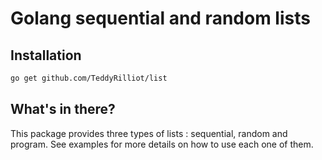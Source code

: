 # Golang sequential and random lists

## Installation

```bash
go get github.com/TeddyRilliot/list
```


## What's in there?

This package provides three types of lists : sequential, random and program.
See examples for more details on how to use each one of them.
